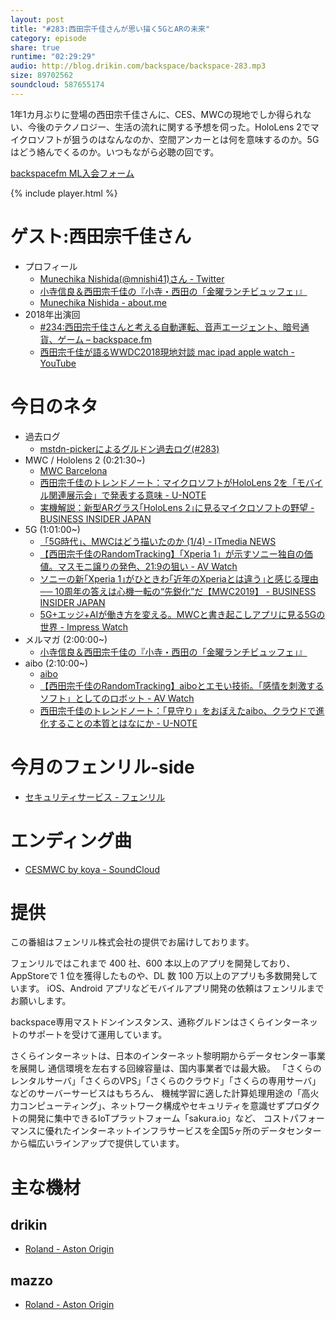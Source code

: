 ```yaml
---
layout: post
title: "#283:西田宗千佳さんが思い描く5GとARの未来"
category: episode
share: true
runtime: "02:29:29"
audio: http://blog.drikin.com/backspace/backspace-283.mp3
size: 89702562
soundcloud: 587655174
---
```


1年1カ月ぶりに登場の西田宗千佳さんに、CES、MWCの現地でしか得られない、今後のテクノロジー、生活の流れに関する予想を伺った。HoloLens 2でマイクロソフトが狙うのはなんなのか、空間アンカーとは何を意味するのか。5Gはどう絡んでくるのか。いつもながら必聴の回です。

[backspacefm ML入会フォーム](http://backspace.us11.list-manage.com/subscribe?u=09c933bd3997c1d16dbed156a&id=84b6529b91)

{% include player.html %}


# ゲスト:西田宗千佳さん
* プロフィール
  * [Munechika Nishida(@mnishi41)さん - Twitter](https://twitter.com/mnishi41)
  * [小寺信良＆西田宗千佳の『小寺・西田の「金曜ランチビュッフェ」』](http://yakan-hiko.com/kode-nishi.html)
  * [Munechika Nishida - about.me](https://about.me/mnishi)
* 2018年出演回
  * [#234:西田宗千佳さんと考える自動運転、音声エージェント、暗号通貨、ゲーム – backspace.fm](http://backspace.fm/episode/234/)
  * [西田宗千佳が語るWWDC2018現地対談 mac ipad apple watch - YouTube](https://youtu.be/Vzr8u0FXHvA)

# 今日のネタ
* 過去ログ
  * [mstdn-pickerによるグルドン過去ログ(#283)](https://rbtnn.github.io/mstdn-picker/?instance=mstdn.guru&since_id=101719125038051703&max_id=101719754670510476)
* MWC / Hololens 2 (0:21:30~)
  * [MWC Barcelona](https://www.mwcbarcelona.com/)
  * [西田宗千佳のトレンドノート：マイクロソフトがHoloLens 2を「モバイル関連展示会」で発表する意味 - U-NOTE](http://u-note.me/note/47508605)
  * [実機解説：新型ARグラス｢HoloLens 2｣に見るマイクロソフトの野望 - BUSINESS INSIDER JAPAN](https://www.businessinsider.jp/post-186131)
* 5G (1:01:00~)
  * [「5G時代」、MWCはどう描いたのか (1/4) - ITmedia NEWS](https://www.itmedia.co.jp/news/articles/1903/08/news092.html)
  * [【西田宗千佳のRandomTracking】「Xperia 1」が示すソニー独自の価値。マスモニ譲りの発色、21:9の狙い - AV Watch](https://av.watch.impress.co.jp/docs/series/rt/1171680.html)
  * [ソニーの新｢Xperia 1｣がひときわ｢近年のXperiaとは違う｣と感じる理由 ── 10周年の答えは心機一転の“先鋭化”だ【MWC2019】 - BUSINESS INSIDER JAPAN](https://www.businessinsider.jp/post-186061)
  * [5G+エッジ+AIが働き方を変える。MWCと書き起こしアプリに見る5Gの世界 - Impress Watch](https://www.watch.impress.co.jp/docs/topic/1172743.html)
* メルマガ (2:00:00~)
  * [小寺信良＆西田宗千佳の『小寺・西田の「金曜ランチビュッフェ」』](http://yakan-hiko.com/kode-nishi.html)
* aibo (2:10:00~)
  * [aibo](https://aibo.sony.jp/)
  * [【西田宗千佳のRandomTracking】aiboとエモい技術。「感情を刺激するソフト」としてのロボット - AV Watch](https://av.watch.impress.co.jp/docs/series/rt/1108163.html)
  * [西田宗千佳のトレンドノート：「見守り」をおぼえたaibo、クラウドで進化することの本質とはなにか - U-NOTE](http://u-note.me/note/47508556)

# 今月のフェンリル-side
* [セキュリティサービス - フェンリル](https://www.fenrir-inc.com/jp/security-service/)

# エンディング曲
* [CESMWC by koya - SoundCloud](https://soundcloud.com/koya/cesmwc)

# 提供

この番組はフェンリル株式会社の提供でお届けしております。

フェンリルではこれまで 400 社、600 本以上のアプリを開発しており、AppStoreで 1 位を獲得したものや、DL 数 100 万以上のアプリも多数開発しています。
iOS、Android アプリなどモバイルアプリ開発の依頼はフェンリルまでお願いします。

backspace専用マストドンインスタンス、通称グルドンはさくらインターネットのサポートを受けて運用しています。

さくらインターネットは、日本のインターネット黎明期からデータセンター事業を展開し
通信環境を左右する回線容量は、国内事業者では最大級。
「さくらのレンタルサーバ」「さくらのVPS」「さくらのクラウド」「さくらの専用サーバ」などのサーバーサービスはもちろん、
機械学習に適した計算処理用途の「高火力コンピューティング」、ネットワーク構成やセキュリティを意識せずプロダクトの開発に集中できるIoTプラットフォーム「sakura.io」など、
コストパフォーマンスに優れたインターネットインフラサービスを全国5ヶ所のデータセンターから幅広いラインアップで提供しています。

# 主な機材

## drikin
* [Roland - Aston Origin](http://amzn.asia/1OwAZ0w)

## mazzo
* [Roland - Aston Origin](http://amzn.asia/1OwAZ0w)
